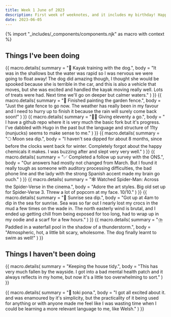 ```yaml
---
title: Week 1 June of 2023
description: First week of weeknotes, and it includes my birthday! Happy gemini season.
date: 2023-06-05
---
```

{% import "_includes/_components/components.njk" as macro with context %}

## Things I've been doing

<div class="pb-2">
    {{ macro.details(
      summary = "🚣 Kayak training with the dog.",
      body = "It was in the shallows but the water was rapid so I was nervous we were going to float away! The dog did amazing though, I thought she would be spooked because she is terrible in the car, and this is also a vehicle that moves, but she was excited and handled the kayak moving really well. Lots of treats were had. Next time we'll go on deeper but calmer waters."
    ) }}
    {{ macro.details(
      summary = "🎨️ Finished painting the garden fence.",
      body = "Just the gate fence to go now. The weather has really been in my favour and I need to hurry up to finish it because the rain will surely come back soon!"
    ) }}
    {{ macro.details(
      summary = "👩‍💻 Giving eleventy a go.",
      body = " I have a github repo where it is very much the basic fork but it's progress. I've dabbled with Hugo in the past but the language and structure of 11ty (nunjucks) seems to make sense to me."
    ) }}
    {{ macro.details(
      summary = "🌕 Moon sea dip.",
      body = "I haven't sea dipped for about 8 months, since before the clocks went back for winter. Completely forgot about the happy chemicals it makes. I was buzzing after and slept very very well."
    ) }}
    {{ macro.details(
      summary = "✅ Completed a follow up survey with the ONS.",
      body = "Our answers had mostly not changed from March. But I found it really tough as someone with auditory processing difficulties, the bad phone line and the lady with the strong Spanish accent made my brain go ouch."
    ) }}
    {{ macro.details(
      summary = "🕸️ Watched Spider-Man: Across the Spider-Verse in the cinema.",
      body = "Adore the art styles. Big old set up for Spider-Verse 3. Threw a lot of popcorn at my face. 10/10."
    ) }}
    {{ macro.details(
      summary = "🌊️ Sunrise sea dip.",
      body = "Got up at 4am to dip in the sea for sunrise. Sea was so far out I nearly lost my crocs in the mud a few times on the wade in. The north easterly wind is brutal, and I ended up getting chill from being exposed for too long, had to wrap up in my oodie and a scarf for a few hours."
    ) }}
    {{ macro.details(
      summary = "⛈️ Paddled in a waterfall pool in the shadow of a thunderstorm.",
      body = "Atmospheric, hot, a little bit scary, wholesome. The dog finally learnt to swim as well!"
    ) }}

</div>

## Things I haven't been doing

{{ macro.details(
    summary = "Keeping the house tidy.",
    body = "This has very much fallen by the wayside. I got into a bad mental health patch and it always reflects in my home, but now it's a little too overwhelming to sort."
) }}

{{ macro.details(
    summary = "💬 toki pona.",
    body = "I got all excited about it. and was enamoured by it's simplicity, but the practicality of it being used for anything or with anyone made me feel like I was wasting time when I could be learning a more relevant language to me, like Welsh."
) }}